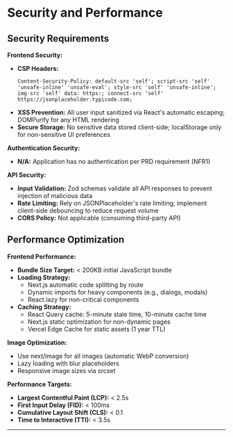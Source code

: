 # Security and Performance

## Security Requirements

**Frontend Security:**
- **CSP Headers:**
  ```
  Content-Security-Policy: default-src 'self'; script-src 'self' 'unsafe-inline' 'unsafe-eval'; style-src 'self' 'unsafe-inline'; img-src 'self' data: https:; connect-src 'self' https://jsonplaceholder.typicode.com;
  ```
- **XSS Prevention:** All user input sanitized via React's automatic escaping; DOMPurify for any HTML rendering
- **Secure Storage:** No sensitive data stored client-side; localStorage only for non-sensitive UI preferences

**Authentication Security:**
- **N/A:** Application has no authentication per PRD requirement (NFR1)

**API Security:**
- **Input Validation:** Zod schemas validate all API responses to prevent injection of malicious data
- **Rate Limiting:** Rely on JSONPlaceholder's rate limiting; implement client-side debouncing to reduce request volume
- **CORS Policy:** Not applicable (consuming third-party API)

## Performance Optimization

**Frontend Performance:**
- **Bundle Size Target:** < 200KB initial JavaScript bundle
- **Loading Strategy:**
  - Next.js automatic code splitting by route
  - Dynamic imports for heavy components (e.g., dialogs, modals)
  - React.lazy for non-critical components
- **Caching Strategy:**
  - React Query cache: 5-minute stale time, 10-minute cache time
  - Next.js static optimization for non-dynamic pages
  - Vercel Edge Cache for static assets (1 year TTL)

**Image Optimization:**
- Use next/image for all images (automatic WebP conversion)
- Lazy loading with blur placeholders
- Responsive image sizes via srcset

**Performance Targets:**
- **Largest Contentful Paint (LCP):** < 2.5s
- **First Input Delay (FID):** < 100ms
- **Cumulative Layout Shift (CLS):** < 0.1
- **Time to Interactive (TTI):** < 3.5s

---
